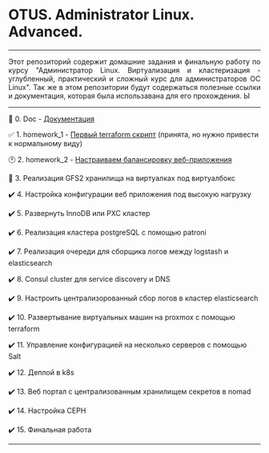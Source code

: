 # OTUS. Administrator Linux. Advanced.
____
<p align="justify">
 Этот репозиторий содержит домашние задания и финальную работу по курсу "Администратор Linux. Виртуализация и кластеризация - углубленный, практический и сложный курс для администраторов ОС Linux". Так же в этом репозитории будут содержаться полезные ссылки и документация, которая была использавана для его прохождения. Ы
</p>

____

:construction_worker:  0. Doc - [Документация](https://github.com/piragunka/otus_homework/tree/main/doc)

:white_check_mark:  1. homework_1 - [Первый terraform скрипт](https://github.com/piragunka/otus_homework/tree/main/homework_1) (принята, но нужно привести к нормальному виду)

:clock1:  2. homework_2 - [Настраиваем балансировку веб-приложения](https://github.com/piragunka/otus_homework/tree/main/homework_2)

:construction_worker:  3. Реализация GFS2 хранилища на виртуалках под виртуалбокс

:heavy_check_mark:  4. Настройка конфигурации веб приложения под высокую нагрузку

:heavy_check_mark:  5. Развернуть InnoDB или PXC кластер

:heavy_check_mark:  6. Реализация кластера postgreSQL с помощью patroni

:heavy_check_mark:  7. Реализация очереди для сборщика логов между logstash и elasticsearch

:heavy_check_mark:  8. Consul cluster для service discovery и DNS

:heavy_check_mark:  9. Настроить централизорованный сбор логов в кластер elasticsearch

:heavy_check_mark:  10. Развертывание виртуальных машин на proxmox с помощью terraform

:heavy_check_mark:  11. Управление конфигурацией на несколько серверов с помощью Salt

:heavy_check_mark:  12. Деплой в k8s

:heavy_check_mark:  13. Веб портал с централизованным хранилищем секретов в nomad

:heavy_check_mark:  14. Настройка CEPH

:heavy_check_mark:  15. Финальная работа
____
